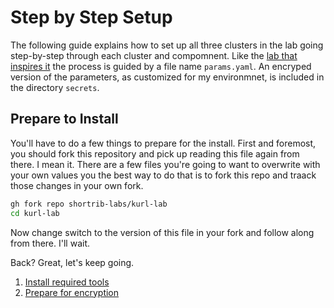 # Step by Step Setup

The following guide explains how to set up all three clusters in the lab going
step-by-step through each cluster and compomnent. Like the [lab that inspires
it](/Tanzu-Solutions-Engineering/tkg-lab) the process is guided by a file name
`params.yaml`. An encryped version of the parameters, as customized for my
environmnet, is included in the directory `secrets`.

## Prepare to Install

You'll have to do a few things to prepare for the install. First and foremost,
you should fork this repository and pick up reading this file again from there.
I mean it. There are a few files you're going to want to overwrite with your
own values you the best way to do that is to fork this repo and traack those
changes in your own fork.

```bash
gh fork repo shortrib-labs/kurl-lab
cd kurl-lab
```

Now change switch to the version of this file in your fork and follow along
from there. I'll wait.

Back? Great, let's keep going.

1. [Install required tools](01-install-required-tools.md)
2. [Prepare for encryption](02-prepare-for-encryption)
